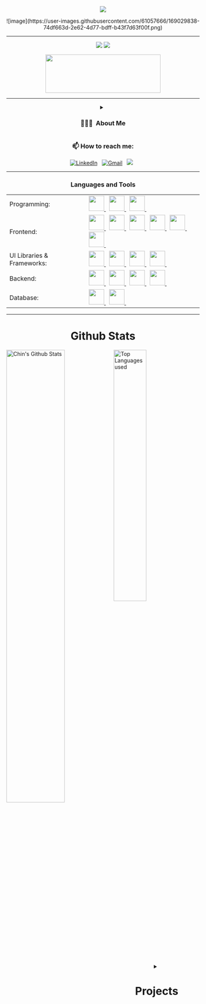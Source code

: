 <p align="center">
<img src="https://readme-typing-svg.herokuapp.com?font=Poppins&weight=700&size=28&duration=4500&pause=1000&color=0E75B6&width=350&center=true&width=480&lines=%3C+Hello+World,+Chin+Here+%2F%3E;%3C+Full+Stack+Wizard+%2F%3E">
</p>

<p align="center">
  ![image](https://user-images.githubusercontent.com/61057666/169029838-74df663d-2e62-4d77-bdff-b43f7d63f00f.png)
</p>
<hr>

<p align="center">
  <img src="https://komarev.com/ghpvc/?username=ChinmayeeAvadhani&color=red" ></img>
  <a href="https://github.com/ChinmayeeAvadhani"> <img src="https://img.shields.io/github/followers/ChinmayeeAvadhani?label=follow&style=social"></img> </a>
</p>

<p align="center">
  <a href="https://chinmayeeavadhani.tech" target="_blank"> 
    <img height=100 width=300 src="https://thumbs.dreamstime.com/b/portfolio-text-written-over-colorful-background-portfolio-business-texture-colorful-blocks-195693092.jpg"> 
  </a>
</p>
<hr>

<details align="center"> 
  <summary>
    <h3 align="center"> 👨🏻‍💻 &nbsp;About Me </h3>
  </summary>

  💡 &nbsp; Hi there! I'm Chin, a passionate **Frontend Developer** and an active **Open Source Contributor**. My journey in tech has been a blend of creating interactive web experiences and contributing to the open-source community. 
  
  🌱 &nbsp;Currently, I'm sharpening my skills in **Data Structures and Algorithms (DSA)** while building projects in **React**, **TypeScript**, and other frontend technologies. \
  💻 &nbsp;I love collaborating with developers from around the world and contributing to meaningful projects in the open-source space. 
  
  🚀 &nbsp;When I'm not coding, you'll find me exploring new tech trends, gaming, or playing sports like badminton and basketball.
</details>

<h3 align="center"> 📫 How to reach me: </h3>

<div align="center" width=full>
  <a href="https://www.linkedin.com/in/chinmayeeavadhani"><img alt="LinkedIn" src="https://img.shields.io/badge/linkedin%20-%230077B5.svg?&style=flat&logo=linkedin&logoColor=white"/></a> &nbsp;
  <a href="mailto:chinmayeeravadhani37@gmail.com"><img alt="Gmail" src="https://img.shields.io/badge/Gmail-D14836?style=flat&logo=gmail&logoColor=white" /></a> &nbsp;
  <a href="https://www.instagram.com/aditya_bansal.10/"><img src="https://img.shields.io/badge/-@aditya_bansal.10-E4405F?style=flat&logo=Instagram&logoColor=white"/></a> &nbsp;
</div>

<hr>

<h3 align="center">  Languages and Tools </h3>
<div align="center" width=full>

<table>
  <tr>
    <td>Programming:</td>
    <td>
      <a href="https://www.java.com" target="_blank"> <img src="https://skillicons.dev/icons?i=java" width="40" height="40"/> </a>&nbsp;
      <a href="https://www.python.org" target="_blank"> <img src="https://skillicons.dev/icons?i=py" width="40" height="40"/> </a>&nbsp;
      <a href="https://www.cprogramming.com/" target="_blank"> <img src="https://skillicons.dev/icons?i=c" width="40" height="40"/> </a>&nbsp;
    </td>
  </tr>
  <tr>
    <td>Frontend:</td>
    <td>
      <a href="https://www.w3.org/html/" target="_blank"> <img src="https://skillicons.dev/icons?i=html" width="40" height="40"/> </a>&nbsp;
      <a href="https://www.w3schools.com/css/" target="_blank"> <img src="https://skillicons.dev/icons?i=css" width="40" height="40"/> </a>&nbsp;
      <a href="https://developer.mozilla.org/en-US/docs/Web/JavaScript" target="_blank"> <img src="https://skillicons.dev/icons?i=js" width="40" height="40"/> </a>&nbsp; 
      <a href="https://www.typescriptlang.org/" target="_blank"> <img src="https://skillicons.dev/icons?i=ts" width="40" height="40"/> </a>&nbsp; 
      <a href="https://reactjs.org/" target="_blank"> <img src="https://skillicons.dev/icons?i=react" width="40" height="40"/> </a>&nbsp; 
      <a href="https://redux.js.org/" target="_blank"> <img src="https://skillicons.dev/icons?i=redux" width="40" height="40"/> </a>&nbsp; 
    </td>
  </tr>
  <tr>
    <td>UI Libraries & Frameworks:</td>
    <td>
      <a href="https://tailwindcss.com/" target="_blank"> <img src="https://skillicons.dev/icons?i=tailwind" width="40" height="40"/> </a>&nbsp;
      <a href="https://threejs.org/" target="_blank"> <img src="https://skillicons.dev/icons?i=threejs" width="40" height="40"/> </a>&nbsp;
      <a href="https://www.figma.com/" target="_blank"> <img src="https://skillicons.dev/icons?i=figma" width="40" height="40"/> </a>&nbsp;
      <a href="https://jestjs.io/" target="_blank"> <img src="https://skillicons.dev/icons?i=jest" width="40" height="40"/> </a>&nbsp;
    </td>
  </tr>
  <tr>
    <td>Backend:</td>
    <td>
      <a href="https://nodejs.org" target="_blank"> <img src="https://skillicons.dev/icons?i=nodejs" width="40" height="40"/> </a>&nbsp;
      <a href="https://expressjs.com" target="_blank"> <img src="https://skillicons.dev/icons?i=expressjs" width="40" height="40"/> </a>&nbsp;
      <a href="https://www.djangoproject.com/" target="_blank"> <img src="https://skillicons.dev/icons?i=django" width="40" height="40"/> </a>&nbsp;
      <a href="https://fastapi.tiangolo.com/" target="_blank"> <img src="https://skillicons.dev/icons?i=fastapi" width="40" height="40"/> </a>&nbsp;
    </td>
  </tr>
  <tr>
    <td>Database:</td>
    <td>
      <a href="https://www.mongodb.com/" target="_blank"> <img src="https://skillicons.dev/icons?i=mongodb" width="40" height="40"/> </a>&nbsp; 
      <a href="https://www.mysql.com/" target="_blank"> <img src="https://skillicons.dev/icons?i=mysql" width="40" height="40"/> </a>&nbsp;
    </td>
  </tr>
</table>

</div>
<hr>

<h1 align="center">Github Stats</h1>
 
<img align="left" alt="Chin's Github Stats" src="https://github-readme-stats.vercel.app/api?username=ChinmayeeAvadhani&&show_icons=true&theme=dark" width="55%"  />
<img alt="Top Languages used" src="https://github-readme-stats.vercel.app/api/top-langs/?username=ChinmayeeAvadhani&layout=compact&theme=dark" width="41%"  />
<br>

<details align="center">
  <summary>
    <h1 align="center">Projects</h1>
  </summary>

  <div align="center">
    <a href="https://z-social-7.netlify.app/"><img src="https://github-readme-stats.vercel.app/api/pin/?username=Chin
```

